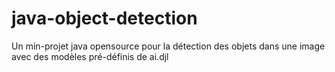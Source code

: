 # java-object-detection
Un min-projet java opensource pour la détection des objets dans une image avec des modèles pré-définis de ai.djl
